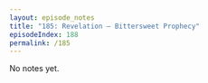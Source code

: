 ```yaml
---
layout: episode_notes
title: "185: Revelation — Bittersweet Prophecy"
episodeIndex: 188
permalink: /185
---
```

No notes yet.
